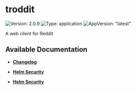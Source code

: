 # troddit

![Version: 2.0.9](https://img.shields.io/badge/Version-2.0.9-informational?style=flat-square) ![Type: application](https://img.shields.io/badge/Type-application-informational?style=flat-square) ![AppVersion: "latest"](https://img.shields.io/badge/AppVersion-"latest"-informational?style=flat-square)

A web client for Reddit

## Available Documentation

- [**Changelog**](CHANGELOG)

- [**Helm Security**](container-security)

- [**Helm Security**](helm-security)

